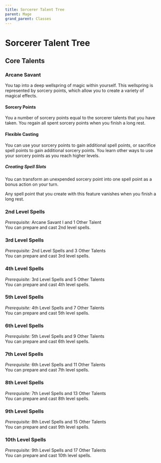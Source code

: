```yaml
---
title: Sorcerer Talent Tree
parent: Mage
grand_parent: Classes
---
```


# Sorcerer Talent Tree

## Core Talents

### Arcane Savant
You tap into a deep wellspring of magic within yourself. This wellspring is represented by sorcery points, which allow you to create a variety of magical effects.

#### Sorcery Points
You a number of sorcery points equal to the sorcerer talents that you have taken. You regain all spent sorcery points when you finish a long rest.

#### Flexible Casting
You can use your sorcery points to gain additional spell points, or sacrifice spell points to gain additional sorcery points. You learn other ways to use your sorcery points as you reach higher levels.

##### Creating Spell Slots
You can transform an unexpended sorcery point into one spell point as a bonus action on your turn.

Any spell point that you create with this feature vanishes when you finish a long rest.

### 2nd Level Spells
*Prerequisite:* Arcane Savant I and 1 Other Talent<br>
You can prepare and cast 2nd level spells.

### 3rd Level Spells
*Prerequisite:* 2nd Level Spells and 3 Other Talents<br>
You can prepare and cast 3rd level spells.

### 4th Level Spells
*Prerequisite:* 3rd Level Spells and 5 Other Talents<br>
You can prepare and cast 4th level spells.

### 5th Level Spells
*Prerequisite:* 4th Level Spells and 7 Other Talents<br>
You can prepare and cast 5th level spells.

### 6th Level Spells
*Prerequisite:* 5th Level Spells and 9 Other Talents<br>
You can prepare and cast 6th level spells.

### 7th Level Spells
*Prerequisite:* 6th Level Spells and 11 Other Talents<br>
You can prepare and cast 7th level spells.

### 8th Level Spells
*Prerequisite:* 7th Level Spells and 13 Other Talents<br>
You can prepare and cast 8th level spells.

### 9th Level Spells
*Prerequisite:* 8th Level Spells and 15 Other Talents<br>
You can prepare and cast 9th level spells.

### 10th Level Spells
*Prerequisite:* 9th Level Spells and 17 Other Talents<br>
You can prepare and cast 10th level spells.
